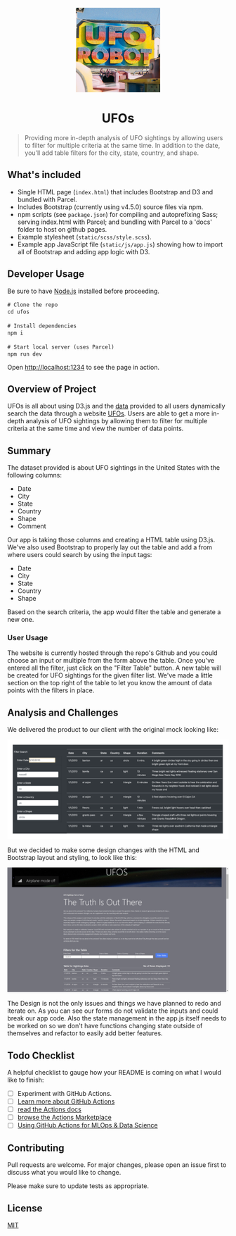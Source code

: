 <p align="center">
  <a href="https://jovanipink.github.io/ufos/">
    <img alt="Gatsby" src="./static/favicon/android-chrome-192x192.png" width="192" />
  </a>
</p>
<h1 align="center">
  UFOs
</h1>

> Providing more in-depth analysis of UFO sightings by allowing users to filter for multiple criteria at the same time. In addition to the date, you’ll add table filters for the city, state, country, and shape.

## What's included

- Single HTML page (`index.html`) that includes Bootstrap and D3 and bundled with Parcel.
- Includes Bootstrap (currently using v4.5.0) source files via npm.
- npm scripts (see `package.json`) for compiling and autoprefixing Sass; serving index.html with Parcel; and bundling with Parcel to a 'docs' folder to host on github pages.
- Example stylesheet (`static/scss/style.scss`).
- Example app JavaScript file (`static/js/app.js`) showing how to import all of Bootstrap and adding app logic with D3.

## Developer Usage

Be sure to have [Node.js](https://nodejs.org/) installed before proceeding.

```shell
# Clone the repo
cd ufos

# Install dependencies
npm i

# Start local server (uses Parcel)
npm run dev
```

Open <http://localhost:1234> to see the page in action.

## Overview of Project

UFOs is all about using D3.js and the [data](https://github.com/JovaniPink/ufos/blob/master/static/js/data.js) provided to all users dynamically search the data through a website [UFOs](https://jovanipink.github.io/ufos/). Users are able to get a more in-depth analysis of UFO sightings by allowing them to filter for multiple criteria at the same time and view the number of data points.

## Summary

The dataset provided is about UFO sightings in the United States with the following columns:

- Date
- City
- State
- Country
- Shape
- Comment

Our app is taking those columns and creating a HTML table using D3.js. We've also used Bootstrap to properly lay out the table and add a from where users could search by using the input tags:

- Date
- City
- State
- Country
- Shape

Based on the search criteria, the app would filter the table and generate a new one.

### User Usage

The website is currently hosted through the repo's Github and you could choose an input or multiple from the form above the table. Once you've entered all the filter, just click on the "Filter Table" button. A new table will be created for UFO sightings for the given filter list. We've made a little section on the top right of the table to let you know the amount of data points with the filters in place.

## Analysis and Challenges

We delivered the product to our client with the original mock looking like:

![Old Layout](./resources/old_layout.png)

But we decided to make some design changes with the HTML and Bootstrap layout and styling, to look like this:

![New Layout](./resources/new_layout.png)

The Design is not the only issues and things we have planned to redo and iterate on. As you can see our forms do not validate the inputs and could break our app code. Also the state management in the app.js itself needs to be worked on so we don't have functions changing state outside of themselves and refactor to easily add better features.

## Todo Checklist

A helpful checklist to gauge how your README is coming on what I would like to finish:

- [ ] Experiment with GitHub Actions.
- [ ] [Learn more about GitHub Actions](https://github.com/features/actions)
- [ ] [read the Actions docs](https://help.github.com/en/actions)
- [ ] [browse the Actions Marketplace](https://github.com/marketplace/actions)
- [ ] [Using GitHub Actions for MLOps & Data Science](https://github.blog/2020-06-17-using-github-actions-for-mlops-data-science/)

## Contributing

Pull requests are welcome. For major changes, please open an issue first to discuss what you would like to change.

Please make sure to update tests as appropriate.

## License

[MIT](https://choosealicense.com/licenses/mit/)
